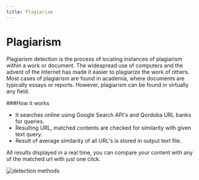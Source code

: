 ```yaml
---
title: Plagiarism
---
```


# Plagiarism

Plagiarism detection is the process of locating instances of plagiarism within a work or document. The widespread use of computers and the advent of the Internet has made it easier to plagiarize the work of others. Most cases of plagiarism are found in academia, where documents are typically essays or reports. However, plagiarism can be found in virtually any field.



###How it works
- It searches online using Google Search API's and Qordoba URL banks for queries. 
- Resulting URL, matched contents are checked for similarity with given text query.
- Result of average similarity of all URL's is stored in output text file.

All results displayed in a real time, you can compare your content with any of the matched url with just one click. 



![detection methods](https://github.com/Qordobacode/developers/blob/images/app/_assets/images/plagiarism.png)

